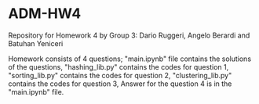 # ADM-HW4
Repository for Homework 4 by 
Group 3:
Dario Ruggeri, 
Angelo Berardi and Batuhan Yeniceri

Homework consists of 4 questions;
"main.ipynb" file contains the solutions of the questions,
"hashing_lib.py" contains the codes for question 1,
"sorting_lib.py" contains the codes for question 2,
"clustering_lib.py" contains the codes for question 3,
Answer for the question 4 is in the "main.ipynb" file.
